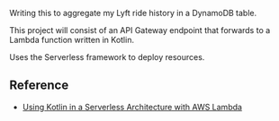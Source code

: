 Writing this to aggregate my Lyft ride history in a DynamoDB table.

This project will consist of an API Gateway endpoint that forwards to a Lambda function written in Kotlin.

Uses the Serverless framework to deploy resources.  

## Reference

* [Using Kotlin in a Serverless Architecture with AWS Lambda](https://medium.com/tech-travelstart/using-kotlin-in-a-serverless-architecture-with-aws-lambda-part-1-setting-up-the-project-87033790e2f4)